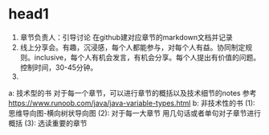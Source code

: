 # head1

1. 章节负责人：引导讨论 在github建对应章节的markdown文档并记录
2. 线上分享会。有趣，沉浸感，每个人都能参与，对每个人有益。协同制定规则。inclusive，每个人有机会发言，有机会分享。每个人提出有价值的问题。控制时间，30-45分钟。
3.
  a: 技术型的书
    对于每一个章节，可以进行章节的概括以及技术细节的notes 参考 https://www.runoob.com/java/java-variable-types.html
  b: 非技术性的书
    (1): 思维导向图-横向树状导向图 
    (2): 对于每一大章节 用几句话或者单句对子章节进行概括
    (3): 选读重要的章节
